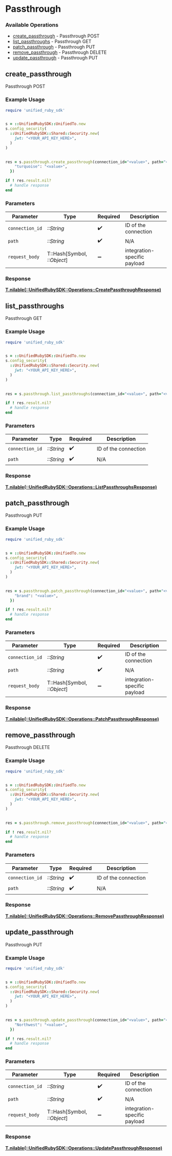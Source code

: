 # Passthrough


### Available Operations

* [create_passthrough](#create_passthrough) - Passthrough POST
* [list_passthroughs](#list_passthroughs) - Passthrough GET
* [patch_passthrough](#patch_passthrough) - Passthrough PUT
* [remove_passthrough](#remove_passthrough) - Passthrough DELETE
* [update_passthrough](#update_passthrough) - Passthrough PUT

## create_passthrough

Passthrough POST

### Example Usage

```ruby
require 'unified_ruby_sdk'


s = ::UnifiedRubySDK::UnifiedTo.new
s.config_security(
  ::UnifiedRubySDK::Shared::Security.new(
    jwt: "<YOUR_API_KEY_HERE>",
  )
)

    
res = s.passthrough.create_passthrough(connection_id="<value>", path="<value>", request_body={
    "turquoise": "<value>",
  })

if ! res.result.nil?
  # handle response
end

```

### Parameters

| Parameter                    | Type                         | Required                     | Description                  |
| ---------------------------- | ---------------------------- | ---------------------------- | ---------------------------- |
| `connection_id`              | *::String*                   | :heavy_check_mark:           | ID of the connection         |
| `path`                       | *::String*                   | :heavy_check_mark:           | N/A                          |
| `request_body`               | T::Hash[Symbol, *::Object*]  | :heavy_minus_sign:           | integration-specific payload |


### Response

**[T.nilable(::UnifiedRubySDK::Operations::CreatePassthroughResponse)](../../models/operations/createpassthroughresponse.md)**


## list_passthroughs

Passthrough GET

### Example Usage

```ruby
require 'unified_ruby_sdk'


s = ::UnifiedRubySDK::UnifiedTo.new
s.config_security(
  ::UnifiedRubySDK::Shared::Security.new(
    jwt: "<YOUR_API_KEY_HERE>",
  )
)

    
res = s.passthrough.list_passthroughs(connection_id="<value>", path="<value>")

if ! res.result.nil?
  # handle response
end

```

### Parameters

| Parameter            | Type                 | Required             | Description          |
| -------------------- | -------------------- | -------------------- | -------------------- |
| `connection_id`      | *::String*           | :heavy_check_mark:   | ID of the connection |
| `path`               | *::String*           | :heavy_check_mark:   | N/A                  |


### Response

**[T.nilable(::UnifiedRubySDK::Operations::ListPassthroughsResponse)](../../models/operations/listpassthroughsresponse.md)**


## patch_passthrough

Passthrough PUT

### Example Usage

```ruby
require 'unified_ruby_sdk'


s = ::UnifiedRubySDK::UnifiedTo.new
s.config_security(
  ::UnifiedRubySDK::Shared::Security.new(
    jwt: "<YOUR_API_KEY_HERE>",
  )
)

    
res = s.passthrough.patch_passthrough(connection_id="<value>", path="<value>", request_body={
    "brand": "<value>",
  })

if ! res.result.nil?
  # handle response
end

```

### Parameters

| Parameter                    | Type                         | Required                     | Description                  |
| ---------------------------- | ---------------------------- | ---------------------------- | ---------------------------- |
| `connection_id`              | *::String*                   | :heavy_check_mark:           | ID of the connection         |
| `path`                       | *::String*                   | :heavy_check_mark:           | N/A                          |
| `request_body`               | T::Hash[Symbol, *::Object*]  | :heavy_minus_sign:           | integration-specific payload |


### Response

**[T.nilable(::UnifiedRubySDK::Operations::PatchPassthroughResponse)](../../models/operations/patchpassthroughresponse.md)**


## remove_passthrough

Passthrough DELETE

### Example Usage

```ruby
require 'unified_ruby_sdk'


s = ::UnifiedRubySDK::UnifiedTo.new
s.config_security(
  ::UnifiedRubySDK::Shared::Security.new(
    jwt: "<YOUR_API_KEY_HERE>",
  )
)

    
res = s.passthrough.remove_passthrough(connection_id="<value>", path="<value>")

if ! res.result.nil?
  # handle response
end

```

### Parameters

| Parameter            | Type                 | Required             | Description          |
| -------------------- | -------------------- | -------------------- | -------------------- |
| `connection_id`      | *::String*           | :heavy_check_mark:   | ID of the connection |
| `path`               | *::String*           | :heavy_check_mark:   | N/A                  |


### Response

**[T.nilable(::UnifiedRubySDK::Operations::RemovePassthroughResponse)](../../models/operations/removepassthroughresponse.md)**


## update_passthrough

Passthrough PUT

### Example Usage

```ruby
require 'unified_ruby_sdk'


s = ::UnifiedRubySDK::UnifiedTo.new
s.config_security(
  ::UnifiedRubySDK::Shared::Security.new(
    jwt: "<YOUR_API_KEY_HERE>",
  )
)

    
res = s.passthrough.update_passthrough(connection_id="<value>", path="<value>", request_body={
    "Northwest": "<value>",
  })

if ! res.result.nil?
  # handle response
end

```

### Parameters

| Parameter                    | Type                         | Required                     | Description                  |
| ---------------------------- | ---------------------------- | ---------------------------- | ---------------------------- |
| `connection_id`              | *::String*                   | :heavy_check_mark:           | ID of the connection         |
| `path`                       | *::String*                   | :heavy_check_mark:           | N/A                          |
| `request_body`               | T::Hash[Symbol, *::Object*]  | :heavy_minus_sign:           | integration-specific payload |


### Response

**[T.nilable(::UnifiedRubySDK::Operations::UpdatePassthroughResponse)](../../models/operations/updatepassthroughresponse.md)**

